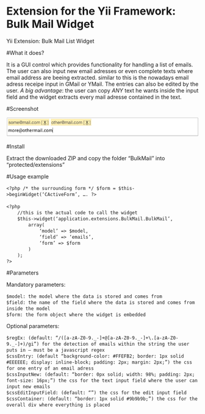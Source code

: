 Extension for the Yii Framework: Bulk Mail Widget
=================================================

Yii Extension: Bulk Mail List Widget

#What it does?

It is a GUI control which provides functionality for handling a list of emails. The user can also input new email adresses or even complete texts where email address are beeing extracted. similar to this is the nowadays email adress receipe input in GMail or YMail. The entries can also be edited by the user. *A big advantage*: the user can copy *ANY* text he wants inside the input field and the widget extracts every mail adresse contained in the text.

#Screenshot

![Screenshot](screenshot.png)

#Install

Extract the downloaded ZIP and copy the folder “BulkMail” into “protected/extensions”

#Usage example

    <?php /* the surrounding form */ $form = $this->beginWidget(‘CActiveForm’, …. ?>

    <?php
        //this is the actual code to call the widget
        $this->widget(‘application.extensions.BulkMail.BulkMail’,
            array(
                ‘model’ => $model,
                ‘field’ => ‘emails’,
                ‘form’ => $form
            )
        );
    ?>

#Parameters

Mandatory parameters:

    $model: the model where the data is stored and comes from
    $field: the name of the field where the data is stored and comes from inside the model
    $form: the form object where the widget is embedded

Optional parameters:

    $regEx: (default: “/([a-zA-Z0-9._-]+@[a-zA-Z0-9._-]+\.[a-zA-Z0-9._-]+)/gi”) for the detection of emails within the string the user puts in – must be a javascript regex
    $cssEntry: (default “background-color: #FFEFB2; border: 1px solid #EEEEEE; display: inline-block; padding: 2px; margin: 2px;”) the css for one entry of an email adress
    $cssInputNew: (default: “border: 0px solid; width: 98%; padding: 2px; font-size: 16px;”) the css for the text input field where the user can input new emails
    $cssEditInputField: (default: “”) the css for the edit input field
    $cssContainer: (default: “border: 1px solid #9b9b9b;”) the css for the overall div where everything is placed
